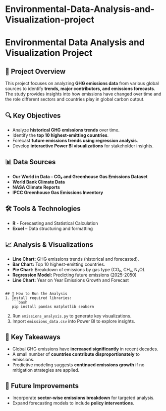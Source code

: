 # Environmental-Data-Analysis-and-Visualization-project
# Environmental Data Analysis and Visualization Project

## 📌 Project Overview
This project focuses on analyzing **GHG emissions data** from various global sources to identify **trends, major contributors, and emissions forecasts**. The study provides insights into how emissions have changed over time and the role different sectors and countries play in global carbon output.

## 🔍 Key Objectives
- Analyze **historical GHG emissions trends** over time.
- Identify the **top 10 highest-emitting countries**.
- Forecast **future emissions trends using regression analysis**.
- Develop **interactive Power BI visualizations** for stakeholder insights.

## 📊 Data Sources
- **Our World in Data – CO₂ and Greenhouse Gas Emissions Dataset**
- **World Bank Climate Data**
- **NASA Climate Reports**
- **IPCC Greenhouse Gas Emissions Inventory**

## 🛠 Tools & Technologies
- **R** - Forecasting and Statistical Calculation
- **Excel** – Data structuring and formatting

## 📈 Analysis & Visualizations
- **Line Chart:** GHG emissions trends (historical and forecasted).
- **Bar Chart:** Top 10 highest-emitting countries.
- **Pie Chart:** Breakdown of emissions by gas type (CO₂, CH₄, N₂O).
- **Regression Model:** Predicting future emissions (2025-2050)
- **Line Chart:** Year on Year Emissions Growth and Forecast
```

## 🚀 How to Run the Analysis
1. Install required libraries:  
   ```bash
   pip install pandas matplotlib seaborn
   ```
2. Run `emissions_analysis.py` to generate key visualizations.
3. Import `emissions_data.csv` into Power BI to explore insights.

## 📢 Key Takeaways
- Global GHG emissions have **increased significantly** in recent decades.
- A small number of **countries contribute disproportionately** to emissions.
- Predictive modeling suggests **continued emissions growth** if no mitigation strategies are applied.

## 📌 Future Improvements
- Incorporate **sector-wise emissions breakdown** for targeted analysis.
- Expand forecasting models to include **policy interventions**.
